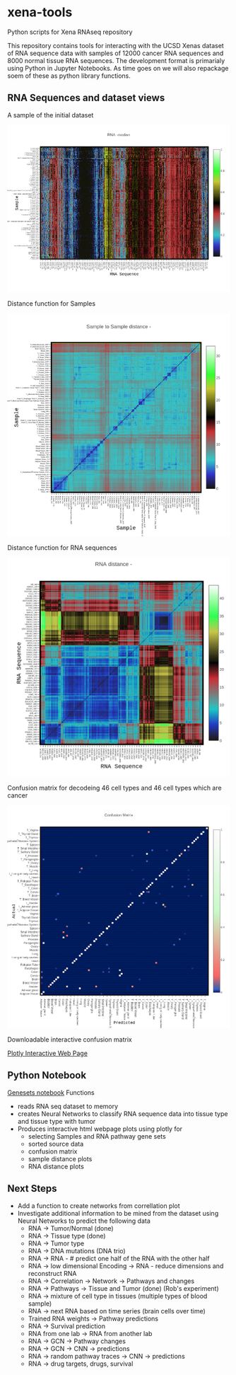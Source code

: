 # xena-tools
Python scripts for Xena RNAseq repository

This repository contains tools for interacting with the UCSD Xenas dataset of RNA sequence data with samples of 12000 cancer RNA sequences and 8000 normal tissue RNA sequences. The development format is primarialy using Python in Jupyter Notebooks. As time goes on we will also repackage soem of these as python library functions. 

## RNA Sequences and dataset views

A sample of the initial dataset

![Pic](https://github.com/brad0taylor/xena-tools/blob/master/RNA-median.png?raw=true)


Distance function for Samples

![Pic](https://github.com/brad0taylor/xena-tools/blob/master/Sample-Distance.png?raw=true)

Distance function for RNA sequences

![Pic](https://github.com/brad0taylor/xena-tools/blob/master/RNA-distance.png?raw=true)

Confusion matrix for decodeing 46 cell types and 46 cell types which are cancer

![Pic](https://github.com/brad0taylor/xena-tools/blob/master/Confusion%20Matrix.png?raw=true)

Downloadable interactive confusion matrix

[Plotly Interactive Web Page](https://github.com/brad0taylor/xena-tools/blob/master/normalized%20confusion-matrix.html)

## Python Notebook 
[Genesets notebook](https://github.com/brad0taylor/xena-tools/blob/master/genesets_brad_paths_disp.ipynb)
 Functions
 * reads RNA seq dataset to memory
 * creates Neural Networks to classify RNA sequence data into tissue type and tissue type with tumor
 * Produces interactive html webpage plots using plotly for 
   * selecting Samples and RNA pathway gene sets
   * sorted source data
   * confusion matrix  
   * sample distance plots 
   * RNA distance plots
   
   
 ## Next Steps
* Add a function to create networks from correllation plot 
* Investigate additional information to be mined from the dataset using Neural Networks to predict the following data
  * RNA -> Tumor/Normal (done)
  * RNA -> Tissue type (done)
  * RNA -> Tumor type 
  * RNA -> DNA mutations (DNA trio)
  * RNA -> RNA  - # predict one half of  the RNA with the other half
  * RNA -> low dimensional Encoding -> RNA  - reduce dimensions and reconstruct RNA
  * RNA -> Correlation -> Network -> Pathways and changes
  * RNA -> Pathways -> Tissue and Tumor (done) (Rob's experiment)
  * RNA -> mixture of cell type in tissues (multiple types of blood sample)
  * RNA -> next RNA based on time series (brain cells over time)
  * Trained RNA weights -> Pathway predictions
  * RNA -> Survival prediction
  * RNA from one lab -> RNA from another lab
  * RNA -> GCN -> Pathway changes
  * RNA -> GCN -> CNN -> predictions
  * RNA -> random pathway traces -> CNN -> predictions
  * RNA -> drug targets, drugs, survival

   
